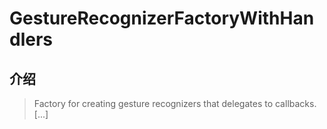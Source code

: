 # GestureRecognizerFactoryWithHandlers

## 介绍

> Factory for creating gesture recognizers that delegates to callbacks. [...]
